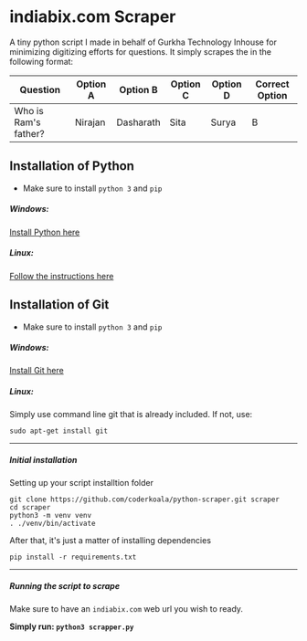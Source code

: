 # indiabix.com Scraper


 A tiny python script I made in behalf of Gurkha Technology Inhouse for minimizing digitizing efforts for questions. It simply scrapes the in the following format:
 
 | Question  |Option A | Option B |Option C |Option D |Correct Option |
| ------------- | ------------- |------------- |------------- |------------- |------------- |
| Who is Ram's father?  | Nirajan  | Dasharath | Sita  | Surya  | B |
 
 
 Installation of Python
 ---
 
 - Make sure to install `python 3` and `pip`

##### Windows:
[Install Python here](https://www.python.org/ftp/python/3.7.4/python-3.7.4-amd64.exe)

##### Linux:
[Follow the instructions here](https://itsfoss.com/python-setup-linux/)


 Installation of Git
 ---
 
 - Make sure to install `python 3` and `pip`

##### Windows:
[Install Git here](https://git-scm.com/downloads)

##### Linux:
Simply use command line git that is already included. If not, use:

`sudo apt-get install git`

---

 ##### Initial installation
 
 Setting up your script installtion folder
 ```
 git clone https://github.com/coderkoala/python-scraper.git scraper
 cd scraper
 python3 -m venv venv
 . ./venv/bin/activate
 ```
 
 After that, it's just a matter of installing dependencies
 ```
 pip install -r requirements.txt 
 ```
 ---
 ##### Running the script to scrape
 
 Make sure to have an `indiabix.com` web url you wish to ready.
 
 **Simply run: `python3 scrapper.py`** 
 
 
 
